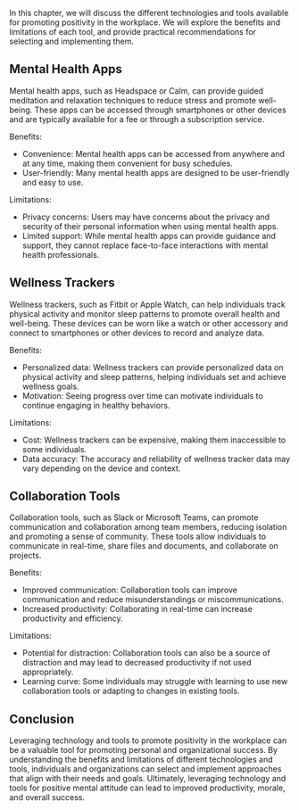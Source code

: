 
In this chapter, we will discuss the different technologies and tools available for promoting positivity in the workplace. We will explore the benefits and limitations of each tool, and provide practical recommendations for selecting and implementing them.

Mental Health Apps
------------------

Mental health apps, such as Headspace or Calm, can provide guided meditation and relaxation techniques to reduce stress and promote well-being. These apps can be accessed through smartphones or other devices and are typically available for a fee or through a subscription service.

Benefits:

* Convenience: Mental health apps can be accessed from anywhere and at any time, making them convenient for busy schedules.
* User-friendly: Many mental health apps are designed to be user-friendly and easy to use.

Limitations:

* Privacy concerns: Users may have concerns about the privacy and security of their personal information when using mental health apps.
* Limited support: While mental health apps can provide guidance and support, they cannot replace face-to-face interactions with mental health professionals.

Wellness Trackers
-----------------

Wellness trackers, such as Fitbit or Apple Watch, can help individuals track physical activity and monitor sleep patterns to promote overall health and well-being. These devices can be worn like a watch or other accessory and connect to smartphones or other devices to record and analyze data.

Benefits:

* Personalized data: Wellness trackers can provide personalized data on physical activity and sleep patterns, helping individuals set and achieve wellness goals.
* Motivation: Seeing progress over time can motivate individuals to continue engaging in healthy behaviors.

Limitations:

* Cost: Wellness trackers can be expensive, making them inaccessible to some individuals.
* Data accuracy: The accuracy and reliability of wellness tracker data may vary depending on the device and context.

Collaboration Tools
-------------------

Collaboration tools, such as Slack or Microsoft Teams, can promote communication and collaboration among team members, reducing isolation and promoting a sense of community. These tools allow individuals to communicate in real-time, share files and documents, and collaborate on projects.

Benefits:

* Improved communication: Collaboration tools can improve communication and reduce misunderstandings or miscommunications.
* Increased productivity: Collaborating in real-time can increase productivity and efficiency.

Limitations:

* Potential for distraction: Collaboration tools can also be a source of distraction and may lead to decreased productivity if not used appropriately.
* Learning curve: Some individuals may struggle with learning to use new collaboration tools or adapting to changes in existing tools.

Conclusion
----------

Leveraging technology and tools to promote positivity in the workplace can be a valuable tool for promoting personal and organizational success. By understanding the benefits and limitations of different technologies and tools, individuals and organizations can select and implement approaches that align with their needs and goals. Ultimately, leveraging technology and tools for positive mental attitude can lead to improved productivity, morale, and overall success.

